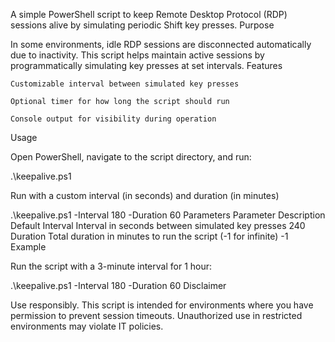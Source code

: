 A simple PowerShell script to keep Remote Desktop Protocol (RDP) sessions alive by simulating periodic Shift key presses.
Purpose

In some environments, idle RDP sessions are disconnected automatically due to inactivity.
This script helps maintain active sessions by programmatically simulating key presses at set intervals.
Features

    Customizable interval between simulated key presses

    Optional timer for how long the script should run

    Console output for visibility during operation

Usage

Open PowerShell, navigate to the script directory, and run:

.\keepalive.ps1

Run with a custom interval (in seconds) and duration (in minutes)

.\keepalive.ps1 -Interval 180 -Duration 60
Parameters
Parameter	Description	Default
Interval	Interval in seconds between simulated key presses	240
Duration	Total duration in minutes to run the script (-1 for infinite)	-1
Example

Run the script with a 3-minute interval for 1 hour:

.\keepalive.ps1 -Interval 180 -Duration 60
Disclaimer

Use responsibly.
This script is intended for environments where you have permission to prevent session timeouts. Unauthorized use in restricted environments may violate IT policies.

